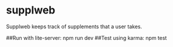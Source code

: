 # supplweb
Supplweb keeps track of supplements that a user takes.

##Run with lite-server: npm run dev
##Test using karma: npm test
